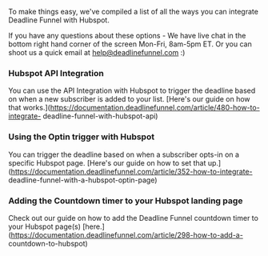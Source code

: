 To make things easy, we've compiled a list of all the ways you can integrate
Deadline Funnel with Hubspot.

If you have any questions about these options - We have live chat in the
bottom right hand corner of the screen Mon-Fri, 8am-5pm ET. Or you can shoot
us a quick email at help@deadlinefunnel.com :)

###  Hubspot API Integration

You can use the API Integration with Hubspot to trigger the deadline based on
when a new subscriber is added to your list. [Here's our guide on how that
works.](https://documentation.deadlinefunnel.com/article/480-how-to-integrate-
deadline-funnel-with-hubspot-api)

### Using the Optin trigger with Hubspot

You can trigger the deadline based on when a subscriber opts-in on a specific
Hubspot page. [Here's our guide on how to set that
up.](https://documentation.deadlinefunnel.com/article/352-how-to-integrate-
deadline-funnel-with-a-hubspot-optin-page)

### Adding the Countdown timer to your Hubspot landing page

Check out our guide on how to add the Deadline Funnel countdown timer to your
Hubspot page(s)
[here.](https://documentation.deadlinefunnel.com/article/298-how-to-add-a-
countdown-to-hubspot)  

